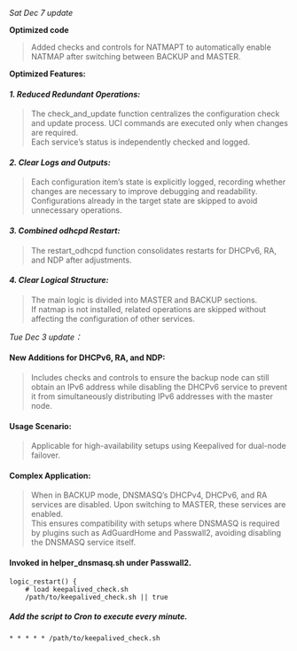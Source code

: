 *Sat Dec 7 update*

**Optimized code**
> Added checks and controls for NATMAPT to automatically enable NATMAP after switching between BACKUP and MASTER.

**Optimized Features:**
#### *1.	Reduced Redundant Operations:*
> The check_and_update function centralizes the configuration check and update process. UCI commands are executed only when changes are required.\
> Each service’s status is independently checked and logged.
 
#### *2.	Clear Logs and Outputs:*
> Each configuration item’s state is explicitly logged, recording whether changes are necessary to improve debugging and readability.\
> Configurations already in the target state are skipped to avoid unnecessary operations.
 
#### *3.	Combined odhcpd Restart:*
> The restart_odhcpd function consolidates restarts for DHCPv6, RA, and NDP after adjustments.
 
#### *4.	Clear Logical Structure:*
> The main logic is divided into MASTER and BACKUP sections.\
> If natmap is not installed, related operations are skipped without affecting the configuration of other services.


*Tue Dec 3 update：*

#### New Additions for DHCPv6, RA, and NDP:
> Includes checks and controls to ensure the backup node can still obtain an IPv6 address while disabling the DHCPv6 service to prevent it from simultaneously distributing IPv6 addresses with the master node.

#### Usage Scenario:
> Applicable for high-availability setups using Keepalived for dual-node failover.

#### Complex Application:
> When in BACKUP mode, DNSMASQ’s DHCPv4, DHCPv6, and RA services are disabled. Upon switching to MASTER, these services are enabled.\
> This ensures compatibility with setups where DNSMASQ is required by plugins such as AdGuardHome and Passwall2, avoiding disabling the DNSMASQ service itself.

#### Invoked in helper_dnsmasq.sh under Passwall2.

```
logic_restart() {
    # load keepalived_check.sh
    /path/to/keepalived_check.sh || true
```
##### Add the script to Cron to execute every minute.
```
* * * * * /path/to/keepalived_check.sh
```
